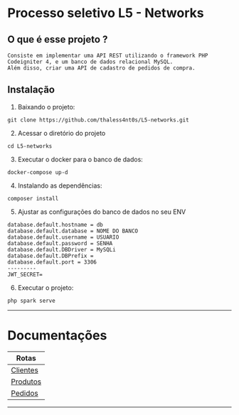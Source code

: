 # Processo seletivo L5 - Networks

## O que é esse projeto ?

```
Consiste em implementar uma API REST utilizando o framework PHP
Codeigniter 4, e um banco de dados relacional MySQL.
Além disso, criar uma API de cadastro de pedidos de compra.
```

## Instalação

1. Baixando o projeto:

```
git clone https://github.com/thaless4nt0s/L5-networks.git

```

2. Acessar o diretório do projeto

```
cd L5-networks
```

3. Executar o docker para o banco de dados:

```
docker-compose up-d
```

4. Instalando as dependências:

```
composer install
```

5. Ajustar as configurações do banco de dados no seu ENV

```
database.default.hostname = db
database.default.database = NOME DO BANCO
database.default.username = USUARIO
database.default.password = SENHA
database.default.DBDriver = MySQLi
database.default.DBPrefix =
database.default.port = 3306
---------
JWT_SECRET=
```

6. Executar o projeto:

```
php spark serve
```
---

# Documentações

| Rotas                                         |
| --------------------------------------------- |
| [Clientes](endpoints/clientes.md)             |
| [Produtos](endpoints/produtos.md)             |
| [Pedidos](endpoints/pedidosDeCompra.md)       |

---
